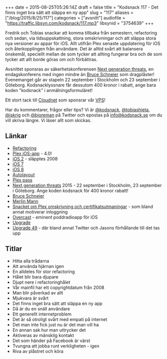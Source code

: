 +++
date = 2015-08-25T05:26:14Z
draft = false
title = "Kodsnack 117 - Det finns inget bra sätt att släppa en ny app"
slug = "117"
aliases = ["/blog/2015/8/25/117"]
categories = ["avsnitt"]
audiofile = "https://traffic.libsyn.com/kodsnack/117.mp3"
libsynid = "3754639"
+++

Fredrik och Tobias snackar att komma tillbaka från semestern, refactoring och sedan, via tidsuppskattning, stora omskrivningar och att släppa stora nya versioner av appar för iOS. Allt utifrån Plex senaste uppdatering för iOS och återkopplingen från användare. Det är alltid svårt att balansera önskemål, speciellt mellan de som tycker att allting fungerar bra och de som tycker att allt borde göras om och förbättras.

Avsnittet sponsras av säkerhetskonferensen [Next generation threats](http://www.nextgenerationthreats.se), en endagskonferens med ingen mindre än [Bruce Schneier](https://en.wikipedia.org/wiki/Bruce_Schneier) som dragplåster! Evenemanget går av stapeln 22 september i Stockholm och 23 september i Göteborg. Kodsnacklyssnare får dessutom 400 kronor i rabatt, ange bara koden "kodsnack" i anmälningsformuläret!

Ett stort tack till [Cloudnet](http://www.cloudnet.se) som sponsrar vår [VPS](http://en.wikipedia.org/wiki/Virtual_private_server)!

Har du kommentarer, frågor eller tips? Vi är [@kodsnack](https://www.twitter.com/kodsnack), [@tobiashieta](https://www.twitter.com/tobiashieta), [@iskrig](https://www.twitter.com/iskrig) och [@bjoreman](https://www.twitter.com/bjoreman) på Twitter och epostas på [info@kodsnack.se](mailto:info@kodsnack.se) om du vill skriva längre. Vi läser allt som skickas.

## Länkar ##
* [Refactoring](http://www.refactoring.com/)
* [Plex iOS-app](https://blog.plex.tv/2015/08/10/our-shiny-new-ios-app/) - 4.0!
* [iOS 2](https://en.wikipedia.org/wiki/IOS_version_history#iPhone_OS_2.x) - släpptes 2008
* [iOS 7](https://en.wikipedia.org/wiki/IOS_7)
* [iOS 8](https://en.wikipedia.org/wiki/IOS_8)
* [Autolayout](https://developer.apple.com/library/mac/documentation/UserExperience/Conceptual/AutolayoutPG/Introduction/Introduction.html#//apple_ref/doc/uid/TP40010853-CH13-SW1)
* [Plex pass](https://plex.tv/subscription/about)
* [Next generation threats](http://www.nextgenerationthreats.se) 2015 - 22 september i Stockholm, 23 september i Göteborg. Ange koden kodsnack för 400 kronor rabatt!
* [Bruce Schneier](https://en.wikipedia.org/wiki/Bruce_Schneier)
* [Merlin Mann](https://en.wikipedia.org/wiki/Merlin_Mann)
* [Snacket om Plex omskrivning och certifikatsutmaningar](https://kodsnack.se/108/) - som bland annat motiverar inloggning
* [Overcast](https://overcast.fm/) - eminent poddradioapp för iOS
* [Upgrade](http://www.relay.fm/upgrade)
* [Upgrade 49](http://www.relay.fm/upgrade/49) - där bland annat Twitter och Jasons förhållande till det tas upp

## Titlar ##
* Hitta alla trådarna
* Att använda hjärnan igen
* En alldeles för stor refactoring
* Hålet blir bara djupare
* Djupt nere i refactoringhålet
* Vår mainfil har ett copyrightdatum från 2008
* Man blir påverkad av allt
* Mjukvara är svårt
* Det finns inget bra sätt att släppa en ny app
* Då är du en snäll användare
* Ett generellt internetproblem
* Det är så otroligt svårt med empati på internet
* Det man inte fick just nu är det man vill ha
* En annan sak hur man uttrycker det
* Aktiveras av mänsklig kontakt
* Det som händer på Facebook är värst
* Tvungna att jobba runt verkligheten - igen
* Riva av plåstret och köra